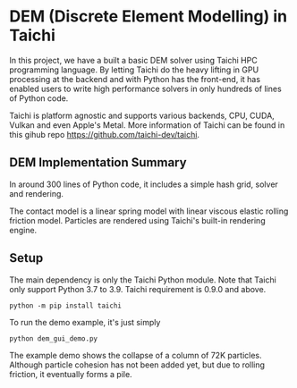 # DEM (Discrete Element Modelling) in Taichi
In this project, we have a built a basic DEM solver using Taichi HPC programming language. By letting Taichi do the heavy lifting in GPU processing at the backend and with Python has the front-end, it has enabled users to write high performance solvers in only hundreds of lines of Python code. 

Taichi is platform agnostic and supports various backends, CPU, CUDA, Vulkan and even Apple's Metal. More information of Taichi can be found in this gihub repo https://github.com/taichi-dev/taichi.

## DEM Implementation Summary
In around 300 lines of Python code, it includes a simple hash grid, solver and rendering. 

The contact model is a linear spring model with linear viscous elastic rolling friction model. Particles are rendered using Taichi's built-in rendering engine. 

## Setup
The main dependency is only the Taichi Python module. Note that Taichi only support Python 3.7 to 3.9. Taichi requirement is 0.9.0 and above.

```
python -m pip install taichi
```
To run the demo example, it's just simply

```
python dem_gui_demo.py
```
The example demo shows the collapse of a column of 72K particles. Although particle cohesion has not been added yet, but due to rolling friction, it eventually forms a pile.

